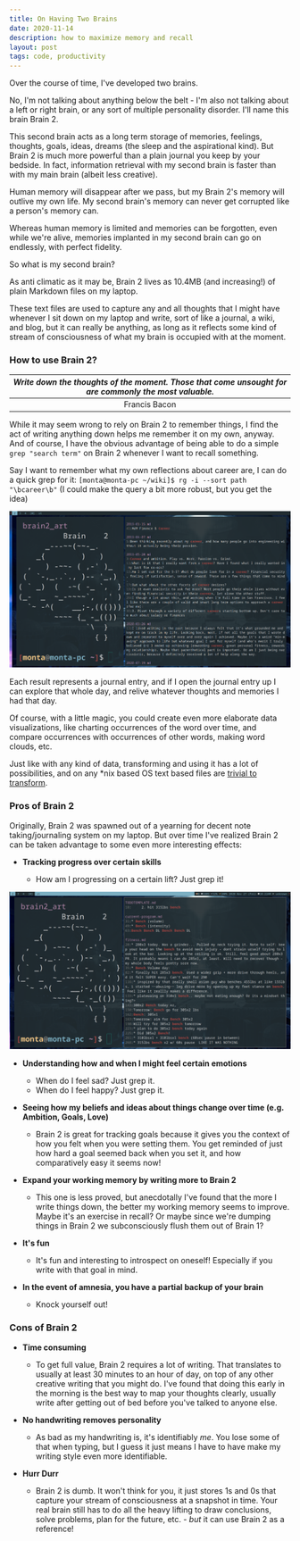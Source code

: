 ```yaml
---
title: On Having Two Brains
date: 2020-11-14
description: how to maximize memory and recall
layout: post
tags: code, productivity
---
```

Over the course of time, I've developed two brains.

No, I'm not talking about anything below the belt - I'm also not talking about a left or right brain, or any sort of multiple personality disorder. I'll name this brain Brain 2.

This second brain acts as a long term storage of memories, feelings, thoughts, goals, ideas, dreams (the sleep and the aspirational kind). But Brain 2 is much more powerful than a plain journal you keep by your bedside. In fact, information retrieval with my second brain is faster than with my main brain (albeit less creative). 

Human memory will disappear after we pass, but my Brain 2's  memory will outlive my own life. My second brain's memory can never get corrupted like a person's memory can.

Whereas human memory is limited and memories can be forgotten, even while we're alive, memories implanted in my second brain can go on endlessly, with perfect fidelity. 

So what is my second brain?

As anti climatic as it may be, Brain 2 lives as 10.4MB (and increasing!) of plain Markdown files on my laptop. 

These text files are used to capture any and all thoughts that I might have whenever I sit down on my laptop and write, sort of like a journal, a wiki, and blog, but it can really be anything, as long as it reflects some kind of stream of consciousness of what my brain is occupied with at the moment.

### How to use Brain 2?

|*Write down the thoughts of the moment. Those that come unsought for are commonly the most valuable.*|
|:--:|
|Francis Bacon|


While it may seem wrong to rely on Brain 2 to remember things, I find the act of writing anything down helps me remember it on my own, anyway. And of course, I have the obvious advantage of being able to do a simple 
`grep "search term"`
on Brain 2 whenever I want to recall something.

Say I want to remember what my own reflections about career are, I can do a quick grep for it:
`[monta@monta-pc ~/wiki]$ rg -i --sort path "\bcareer\b"`
(I could make the query a bit more robust, but you get the idea)

![](/assets/brain2.png)

Each result represents a journal entry, and if I open the journal entry up I can explore that whole day, and relive whatever thoughts and memories I had that day. 

Of course, with a little magic, you could create even more elaborate data visualizations, like charting occurrences of the word over time, and compare occurrences with occurrences of other words, making word clouds, etc. 

Just like with any kind of data, transforming and using it has a lot of possibilities, and on any \*nix based OS text based files are [trivial to transform](https://tldp.org/LDP/abs/html/textproc.html).

### Pros of Brain 2

Originally, Brain 2 was spawned out of a yearning for decent note taking/journaling system on my laptop. But over time I've realized Brain 2 can be taken advantage to some even more interesting effects:

* **Tracking progress over certain skills**

	* How am I progressing on a certain lift? Just grep it!

![](/assets/benchgrep.png)

* **Understanding how and when I might feel certain emotions**
	* When do I feel sad? Just grep it. 
	* When do I feel happy? Just grep it.

* **Seeing how my beliefs and ideas about things change over time (e.g. Ambition, Goals, Love)**
	* Brain 2 is great for tracking goals because it gives you the context of how you felt when you were setting them. You get reminded of just how hard a goal seemed back when you set it, and how comparatively easy it seems now!

* **Expand your working memory by writing more to Brain 2**
	* This one is less proved, but anecdotally I've found that the more I write things down, the better my working memory seems to improve. Maybe it's an exercise in recall? Or maybe since we're dumping things in Brain 2 we subconsciously flush them out of Brain 1?

* **It's fun**
	* It's fun and interesting to introspect on oneself! Especially if you write with that goal in mind.

* **In the event of amnesia, you have a partial backup of your brain**
	* Knock yourself out!

### Cons of Brain 2

* **Time consuming**
	* To get full value, Brain 2 requires a lot of writing.  That translates to usually at least 30 minutes to an hour of day, on top of any other creative writing that you might do. I've found that doing this early in the morning is the best way to map your thoughts clearly, usually write after getting out of bed before you've talked to anyone else.

* **No handwriting removes personality**
	* As bad as my handwriting is, it's identifiably *me*. You lose some of that when typing, but I guess it just means I have to have make my writing style even more identifiable.

* **Hurr Durr**
	* Brain 2 is dumb. It won't think for you, it just stores 1s and 0s that capture your stream of consciousness at a snapshot in time. Your real brain still has to do all the heavy lifting to draw conclusions, solve problems, plan for the future, etc. - _but_ it can use Brain 2 as a reference!
